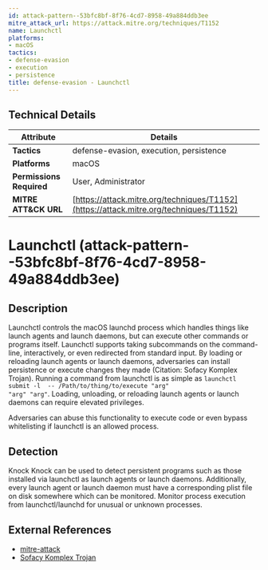 ```yaml
---
id: attack-pattern--53bfc8bf-8f76-4cd7-8958-49a884ddb3ee
mitre_attack_url: https://attack.mitre.org/techniques/T1152
name: Launchctl
platforms:
- macOS
tactics:
- defense-evasion
- execution
- persistence
title: defense-evasion - Launchctl
---
```


## Technical Details

| Attribute | Details |
|-----------|----------|
| **Tactics** | defense-evasion, execution, persistence |
| **Platforms** | macOS |
| **Permissions Required** | User, Administrator |
| **MITRE ATT&CK URL** | [https://attack.mitre.org/techniques/T1152](https://attack.mitre.org/techniques/T1152) |

# Launchctl (attack-pattern--53bfc8bf-8f76-4cd7-8958-49a884ddb3ee)

## Description
Launchctl controls the macOS launchd process which handles things like launch agents and launch daemons, but can execute other commands or programs itself. Launchctl supports taking subcommands on the command-line, interactively, or even redirected from standard input. By loading or reloading launch agents or launch daemons, adversaries can install persistence or execute changes they made  (Citation: Sofacy Komplex Trojan). Running a command from launchctl is as simple as <code>launchctl submit -l <labelName> -- /Path/to/thing/to/execute "arg" "arg" "arg"</code>. Loading, unloading, or reloading launch agents or launch daemons can require elevated privileges. 

Adversaries can abuse this functionality to execute code or even bypass whitelisting if launchctl is an allowed process.

## Detection
Knock Knock can be used to detect persistent programs such as those installed via launchctl as launch agents or launch daemons. Additionally, every launch agent or launch daemon must have a corresponding plist file on disk somewhere which can be monitored. Monitor process execution from launchctl/launchd for unusual or unknown processes.

## External References
- [mitre-attack](https://attack.mitre.org/techniques/T1152)
- [Sofacy Komplex Trojan](https://researchcenter.paloaltonetworks.com/2016/09/unit42-sofacys-komplex-os-x-trojan/)
